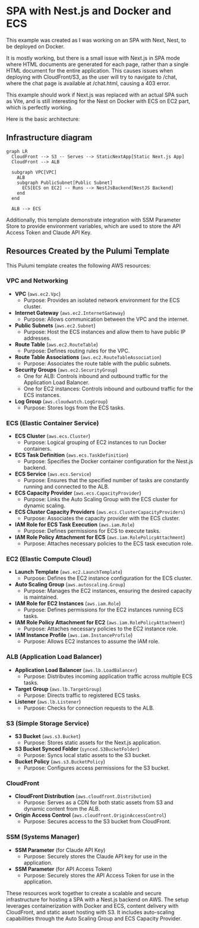 # SPA with Nest.js and Docker and ECS

This example was created as I was working on an SPA with Next, Nest, to be deployed on Docker.

It is mostly working, but there is a small issue with Next.js in SPA mode where HTML documents are
generated for each page, rather than a single HTML document for the entire application. This causes issues when 
deploying with CloudFront/S3, as the user will try to navigate to /chat, where the chat page is available 
at /chat.html, causing a 403 error. 

This example should work if Next.js was replaced with an actual SPA such as Vite, and is still interesting for the
Nest on Docker with ECS on EC2 part, which is perfectly working.

Here is the basic architecture:

## Infrastructure diagram
```mermaid
graph LR
  CloudFront --> S3 -- Serves --> StaticNextApp[Static Next.js App]
  CloudFront --> ALB

  subgraph VPC[VPC]
    ALB
    subgraph PublicSubnet[Public Subnet]
      ECS[ECS on EC2] -- Runs --> NestJsBackend[NestJS Backend]
    end
  end

  ALB --> ECS
```

Additionally, this template demonstrate integration with SSM Parameter Store to provide environment variables, which are used to store the API Access Token and Claude API Key.

## Resources Created by the Pulumi Template

This Pulumi template creates the following AWS resources:

### VPC and Networking
- **VPC** (`aws.ec2.Vpc`)
    - Purpose: Provides an isolated network environment for the ECS cluster.
- **Internet Gateway** (`aws.ec2.InternetGateway`)
    - Purpose: Allows communication between the VPC and the internet.
- **Public Subnets** (`aws.ec2.Subnet`)
    - Purpose: Host the ECS instances and allow them to have public IP addresses.
- **Route Table** (`aws.ec2.RouteTable`)
    - Purpose: Defines routing rules for the VPC.
- **Route Table Associations** (`aws.ec2.RouteTableAssociation`)
    - Purpose: Associates the route table with the public subnets.
- **Security Groups** (`aws.ec2.SecurityGroup`)
    - One for ALB: Controls inbound and outbound traffic for the Application Load Balancer.
    - One for EC2 instances: Controls inbound and outbound traffic for the ECS instances.
- **Log Group** (`aws.cloudwatch.LogGroup`)
    - Purpose: Stores logs from the ECS tasks.

### ECS (Elastic Container Service)
- **ECS Cluster** (`aws.ecs.Cluster`)
    - Purpose: Logical grouping of EC2 instances to run Docker containers.
- **ECS Task Definition** (`aws.ecs.TaskDefinition`)
    - Purpose: Specifies the Docker container configuration for the Nest.js backend.
- **ECS Service** (`aws.ecs.Service`)
    - Purpose: Ensures that the specified number of tasks are constantly running and connected to the ALB.
- **ECS Capacity Provider** (`aws.ecs.CapacityProvider`)
    - Purpose: Links the Auto Scaling Group with the ECS cluster for dynamic scaling.
- **ECS Cluster Capacity Providers** (`aws.ecs.ClusterCapacityProviders`)
    - Purpose: Associates the capacity provider with the ECS cluster.
- **IAM Role for ECS Task Execution** (`aws.iam.Role`)
    - Purpose: Defines permissions for ECS to execute tasks.
- **IAM Role Policy Attachment for ECS** (`aws.iam.RolePolicyAttachment`)
    - Purpose: Attaches necessary policies to the ECS task execution role.

### EC2 (Elastic Compute Cloud)
- **Launch Template** (`aws.ec2.LaunchTemplate`)
    - Purpose: Defines the EC2 instance configuration for the ECS cluster.
- **Auto Scaling Group** (`aws.autoscaling.Group`)
    - Purpose: Manages the EC2 instances, ensuring the desired capacity is maintained.
- **IAM Role for EC2 Instances** (`aws.iam.Role`)
    - Purpose: Defines permissions for the EC2 instances running ECS tasks.
- **IAM Role Policy Attachment for EC2** (`aws.iam.RolePolicyAttachment`)
    - Purpose: Attaches necessary policies to the EC2 instance role.
- **IAM Instance Profile** (`aws.iam.InstanceProfile`)
    - Purpose: Allows EC2 instances to assume the IAM role.

### ALB (Application Load Balancer)
- **Application Load Balancer** (`aws.lb.LoadBalancer`)
    - Purpose: Distributes incoming application traffic across multiple ECS tasks.
- **Target Group** (`aws.lb.TargetGroup`)
    - Purpose: Directs traffic to registered ECS tasks.
- **Listener** (`aws.lb.Listener`)
    - Purpose: Checks for connection requests to the ALB.

### S3 (Simple Storage Service)
- **S3 Bucket** (`aws.s3.Bucket`)
    - Purpose: Stores static assets for the Next.js application.
- **S3 Bucket Synced Folder** (`synced.S3BucketFolder`)
    - Purpose: Syncs local static assets to the S3 bucket.
- **Bucket Policy** (`aws.s3.BucketPolicy`)
    - Purpose: Configures access permissions for the S3 bucket.

### CloudFront
- **CloudFront Distribution** (`aws.cloudfront.Distribution`)
    - Purpose: Serves as a CDN for both static assets from S3 and dynamic content from the ALB.
- **Origin Access Control** (`aws.cloudfront.OriginAccessControl`)
    - Purpose: Secures access to the S3 bucket from CloudFront.

### SSM (Systems Manager)
- **SSM Parameter** (for Claude API Key)
    - Purpose: Securely stores the Claude API key for use in the application.
- **SSM Parameter** (for API Access Token)
    - Purpose: Securely stores the API Access Token for use in the application.

These resources work together to create a scalable and secure infrastructure for hosting a SPA with 
a Nest.js backend on AWS. The setup leverages containerization with Docker and ECS, content delivery with CloudFront, and static asset hosting with S3. It includes auto-scaling capabilities through the Auto Scaling Group and ECS Capacity Provider.
